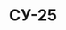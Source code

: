 ---
title: СУ-25
category: airplanes
image: ./images/su-25.png
source: https://uk.wikipedia.org/wiki/%D0%A1%D1%83-25
---